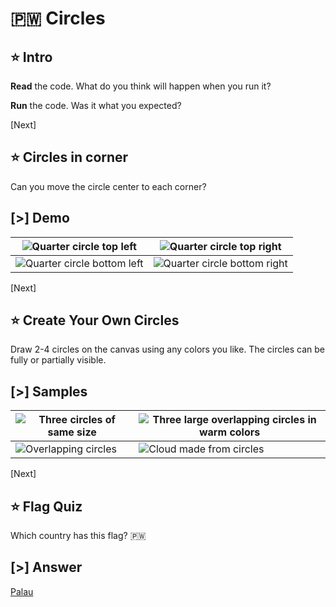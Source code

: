 # 🇵🇼 Circles

## ⭐ Intro

**Read** the code. What do you think will happen when you run it?

**Run** the code. Was it what you expected?

[Next]

## ⭐ Circles in corner

Can you move the circle center to each corner?

## [>] Demo

| ![Quarter circle top left]    | ![Quarter circle top right]    |
| ----------------------------- | ------------------------------ |
| ![Quarter circle bottom left] | ![Quarter circle bottom right] |

[Quarter circle top left]: samples/intro/img/circles-top-left.svg
[Quarter circle top right]: samples/intro/img/circles-top-right.svg
[Quarter circle bottom left]: samples/intro/img/circles-bottom-left.svg
[Quarter circle bottom right]: samples/intro/img/circles-bottom-right.svg

[Next]

## ⭐ Create Your Own Circles

Draw 2-4 circles on the canvas using any colors you like. The circles can be
fully or partially visible.

## [>] Samples

| ![Three circles of same size] | ![Three large overlapping circles in warm colors] |
| ----------------------------- | ------------------------------------------------- |
| ![Overlapping circles]        | ![Cloud made from circles]                        |

[Three circles of same size]: samples/intro/img/circles-anika.svg
[Three large overlapping circles in warm colors]: samples/intro/img/circles-mali.svg
[Overlapping circles]: samples/intro/img/circles-camh.svg
[Cloud made from circles]: samples/intro/img/circles-kathi.svg

[Next]

## ⭐ Flag Quiz

Which country has this flag? 🇵🇼

## [>] Answer

[Palau]

[Palau]: https://en.wikipedia.org/wiki/Palau
